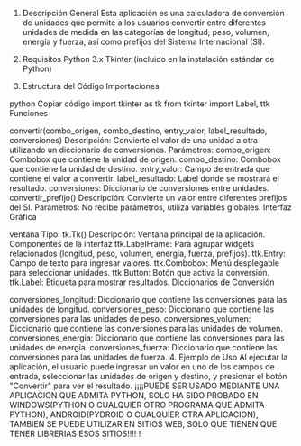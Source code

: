 1. Descripción General
Esta aplicación es una calculadora de conversión de unidades que permite a los usuarios convertir entre diferentes unidades de medida en las categorías de longitud, peso, volumen, energía y fuerza, así como prefijos del Sistema Internacional (SI).

2. Requisitos
Python 3.x
Tkinter (incluido en la instalación estándar de Python)
3. Estructura del Código
Importaciones

python
Copiar código
import tkinter as tk
from tkinter import Label, ttk
Funciones

convertir(combo_origen, combo_destino, entry_valor, label_resultado, conversiones)
Descripción: Convierte el valor de una unidad a otra utilizando un diccionario de conversiones.
Parámetros:
combo_origen: Combobox que contiene la unidad de origen.
combo_destino: Combobox que contiene la unidad de destino.
entry_valor: Campo de entrada que contiene el valor a convertir.
label_resultado: Label donde se mostrará el resultado.
conversiones: Diccionario de conversiones entre unidades.
convertir_prefijo()
Descripción: Convierte un valor entre diferentes prefijos del SI.
Parámetros: No recibe parámetros, utiliza variables globales.
Interfaz Gráfica

ventana
Tipo: tk.Tk()
Descripción: Ventana principal de la aplicación.
Componentes de la interfaz
ttk.LabelFrame: Para agrupar widgets relacionados (longitud, peso, volumen, energía, fuerza, prefijos).
ttk.Entry: Campo de texto para ingresar valores.
ttk.Combobox: Menú desplegable para seleccionar unidades.
ttk.Button: Botón que activa la conversión.
ttk.Label: Etiqueta para mostrar resultados.
Diccionarios de Conversión

conversiones_longitud: Diccionario que contiene las conversiones para las unidades de longitud.
conversiones_peso: Diccionario que contiene las conversiones para las unidades de peso.
conversiones_volumen: Diccionario que contiene las conversiones para las unidades de volumen.
conversiones_energia: Diccionario que contiene las conversiones para las unidades de energía.
conversiones_fuerza: Diccionario que contiene las conversiones para las unidades de fuerza.
4. Ejemplo de Uso
Al ejecutar la aplicación, el usuario puede ingresar un valor en uno de los campos de entrada, seleccionar las unidades de origen y destino, y presionar el botón "Convertir" para ver el resultado.
¡¡¡¡PUEDE SER USADO MEDIANTE UNA APLICACION QUE ADMITA PYTHON, SOLO HA SIDO PROBADO EN WINDOWS(PYTHON O CUALQUIER OTRO PROGRAMA QUE ADMITA PYTHON), ANDROID(PYDROID O CUALQUIER OTRA APLICACION), TAMBIEN SE PUEDE UTILIZAR EN SITIOS WEB, SOLO QUE TIENEN QUE TENER LIBRERIAS ESOS SITIOS!!!!
!
